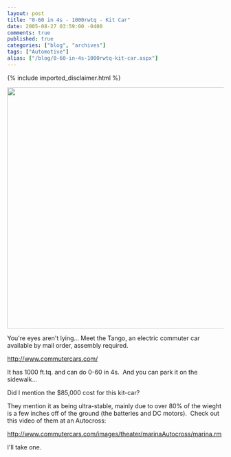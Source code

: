 ```yaml
---
layout: post
title: "0-60 in 4s - 1000rwtq - Kit Car"
date: 2005-08-27 03:59:00 -0400
comments: true
published: true
categories: ["blog", "archives"]
tags: ["Automotive"]
alias: ["/blog/0-60-in-4s-1000rwtq-kit-car.aspx"]
---
```

<!-- more -->
{% include imported_disclaimer.html %}
<p><img height="561" src="http://www.commutercars.com/images/gallery/studio/index/indexfiles/Quarter.tif.jpg" style="width: 800px; height: 561px" width="800" /></p><p>You&#39;re eyes aren&#39;t lying... Meet the Tango, an electric commuter car available by mail order, assembly required.</p><p><a href="http://www.commutercars.com/">http://www.commutercars.com/</a></p><p>It has 1000 ft.tq. and can do 0-60 in 4s.&nbsp; And you can park it on the sidewalk...</p><p>Did I mention the $85,000 cost for this kit-car?&nbsp;</p><p>They mention it as being ultra-stable, mainly due to over 80% of the wieght is a few inches off of the ground (the batteries and DC motors).&nbsp; Check out this video of them at an Autocross:</p><p><a href="http://www.commutercars.com/images/theater/marinaAutocross/marina.rm">http://www.commutercars.com/images/theater/marinaAutocross/marina.rm</a></p><p>I&#39;ll take one.</p><p>&nbsp;</p>
